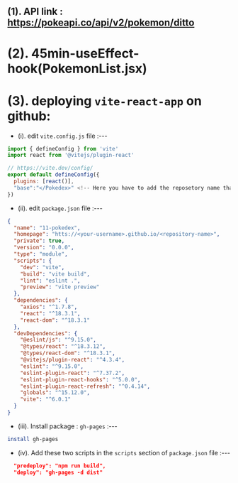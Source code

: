 ## (1). API link : https://pokeapi.co/api/v2/pokemon/ditto

# (2). 45min-useEffect-hook(PokemonList.jsx)

# (3). deploying `vite-react-app` on github:

- (i). edit `vite.config.js` file :---
``` js
import { defineConfig } from 'vite'
import react from '@vitejs/plugin-react'

// https://vite.dev/config/
export default defineConfig({
  plugins: [react()],
  "base":"</Pokedex>" <!-- Here you have to add the reposetory name that you want to make live -->
})
```

- (ii). edit `package.json` file :---

```json
{
  "name": "11-pokedex",
  "homepage": "htts://<your-username>.github.io/<repository-name>",
  "private": true,
  "version": "0.0.0",
  "type": "module",
  "scripts": {
    "dev": "vite",
    "build": "vite build",
    "lint": "eslint .",
    "preview": "vite preview"
  },
  "dependencies": {
    "axios": "^1.7.8",
    "react": "^18.3.1",
    "react-dom": "^18.3.1"
  },
  "devDependencies": {
    "@eslint/js": "^9.15.0",
    "@types/react": "^18.3.12",
    "@types/react-dom": "^18.3.1",
    "@vitejs/plugin-react": "^4.3.4",
    "eslint": "^9.15.0",
    "eslint-plugin-react": "^7.37.2",
    "eslint-plugin-react-hooks": "^5.0.0",
    "eslint-plugin-react-refresh": "^0.4.14",
    "globals": "^15.12.0",
    "vite": "^6.0.1"
  }
}

```

- (iii). Install package : `gh-pages` :---

```bash
install gh-pages
```

- (iv). Add these two scripts in the `scripts` section of `package.json` file :---
``` json
  "predeploy": "npm run build",
  "deploy": "gh-pages -d dist"
```








